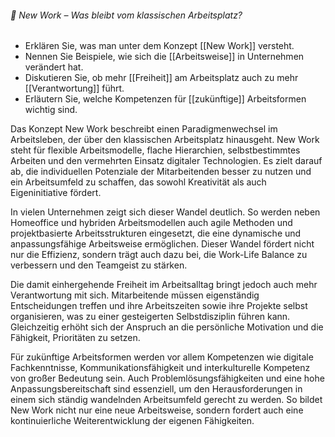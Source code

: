 ###### 🧠 New Work – Was bleibt vom klassischen Arbeitsplatz?
- Erklären Sie, was man unter dem Konzept [[New Work]] versteht.  
- Nennen Sie Beispiele, wie sich die [[Arbeitsweise]] in Unternehmen verändert hat.  
- Diskutieren Sie, ob mehr [[Freiheit]] am Arbeitsplatz auch zu mehr [[Verantwortung]] führt.  
- Erläutern Sie, welche Kompetenzen für [[zukünftige]] Arbeitsformen wichtig sind.

Das Konzept New Work beschreibt einen Paradigmenwechsel im Arbeitsleben, der über den klassischen Arbeitsplatz hinausgeht. New Work steht für flexible Arbeitsmodelle, flache Hierarchien, selbstbestimmtes Arbeiten und den vermehrten Einsatz digitaler Technologien. Es zielt darauf ab, die individuellen Potenziale der Mitarbeitenden besser zu nutzen und ein Arbeitsumfeld zu schaffen, das sowohl Kreativität als auch Eigeninitiative fördert.

In vielen Unternehmen zeigt sich dieser Wandel deutlich. So werden neben Homeoffice und hybriden Arbeitsmodellen auch agile Methoden und projektbasierte Arbeitsstrukturen eingesetzt, die eine dynamische und anpassungsfähige Arbeitsweise ermöglichen. Dieser Wandel fördert nicht nur die Effizienz, sondern trägt auch dazu bei, die Work-Life Balance zu verbessern und den Teamgeist zu stärken.

Die damit einhergehende Freiheit im Arbeitsalltag bringt jedoch auch mehr Verantwortung mit sich. Mitarbeitende müssen eigenständig Entscheidungen treffen und ihre Arbeitszeiten sowie ihre Projekte selbst organisieren, was zu einer gesteigerten Selbstdisziplin führen kann. Gleichzeitig erhöht sich der Anspruch an die persönliche Motivation und die Fähigkeit, Prioritäten zu setzen.

Für zukünftige Arbeitsformen werden vor allem Kompetenzen wie digitale Fachkenntnisse, Kommunikationsfähigkeit und interkulturelle Kompetenz von großer Bedeutung sein. Auch Problemlösungsfähigkeiten und eine hohe Anpassungsbereitschaft sind essenziell, um den Herausforderungen in einem sich ständig wandelnden Arbeitsumfeld gerecht zu werden. So bildet New Work nicht nur eine neue Arbeitsweise, sondern fordert auch eine kontinuierliche Weiterentwicklung der eigenen Fähigkeiten.